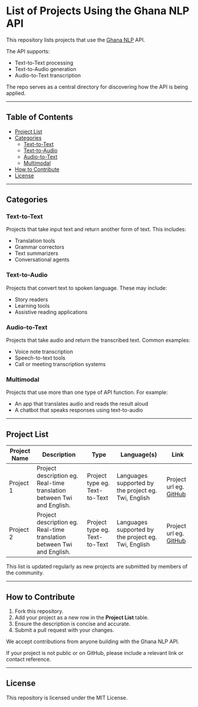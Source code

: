 # List of Projects Using the Ghana NLP API

This repository lists projects that use the [Ghana NLP](https://translate.ghananlp.org/) API.

The API supports:
- Text-to-Text processing
- Text-to-Audio generation
- Audio-to-Text transcription

The repo serves as a central directory for discovering how the API is being applied.

---

## Table of Contents

- [Project List](#project-list)
- [Categories](#categories)
  - [Text-to-Text](#text-to-text)
  - [Text-to-Audio](#text-to-audio)
  - [Audio-to-Text](#audio-to-text)
  - [Multimodal](#multimodal)
- [How to Contribute](#how-to-contribute)
- [License](#license)

---

## Categories

### Text-to-Text
Projects that take input text and return another form of text. This includes:
- Translation tools
- Grammar correctors
- Text summarizers
- Conversational agents

### Text-to-Audio
Projects that convert text to spoken language. These may include:
- Story readers
- Learning tools
- Assistive reading applications

### Audio-to-Text
Projects that take audio and return the transcribed text. Common examples:
- Voice note transcription
- Speech-to-text tools
- Call or meeting transcription systems

### Multimodal
Projects that use more than one type of API function. For example:
- An app that translates audio and reads the result aloud
- A chatbot that speaks responses using text-to-audio

---

## Project List

| Project Name | Description | Type | Language(s) | Link |
|--------------|-------------|------|-------------|------|
| Project 1 | Project description eg. Real-time translation between Twi and English. | Project type eg. Text-to-Text | Languages supported by the project eg. Twi, English | Project url eg. [GitHub](https://github.com/user/repo-name) |
| Project 2 | Project description eg. Real-time translation between Twi and English. | Project type eg. Text-to-Text | Languages supported by the project eg. Twi, English | Project url eg. [GitHub](https://github.com/user/repo-name) |

This list is updated regularly as new projects are submitted by members of the community.

---


## How to Contribute

1. Fork this repository.
2. Add your project as a new row in the **Project List** table.
3. Ensure the description is concise and accurate.
4. Submit a pull request with your changes.

We accept contributions from anyone building with the Ghana NLP API.

If your project is not public or on GitHub, please include a relevant link or contact reference.

---

## License

This repository is licensed under the MIT License.
